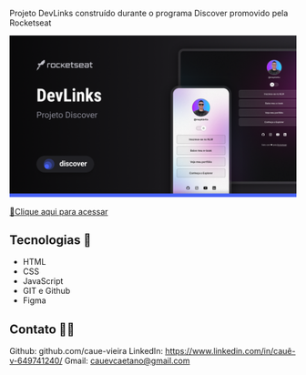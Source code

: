 Projeto DevLinks construído durante o programa Discover promovido pela Rocketseat

![preview](./.github/preview.png)

[🔗Clique aqui para acessar](https://caue-vieira.github.io/nlw-esports-explorer)

## Tecnologias 🌹

- HTML
- CSS
- JavaScript
- GIT e Github
- Figma

##  Contato 🌹😎

Github: github.com/caue-vieira
LinkedIn: https://www.linkedin.com/in/cauê-v-649741240/
Gmail: cauevcaetano@gmail.com